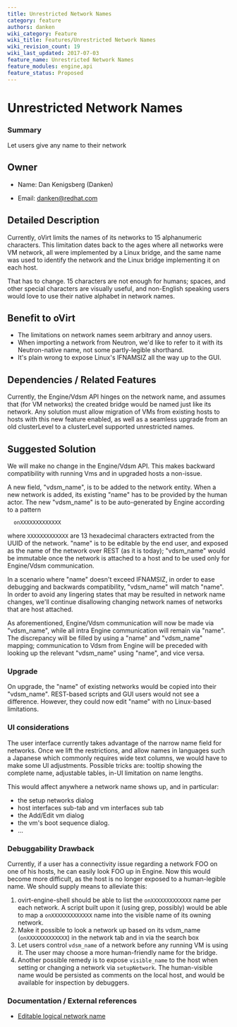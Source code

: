 ```yaml
---
title: Unrestricted Network Names
category: feature
authors: danken
wiki_category: Feature
wiki_title: Features/Unrestricted Network Names
wiki_revision_count: 19
wiki_last_updated: 2017-07-03
feature_name: Unrestricted Network Names
feature_modules: engine,api
feature_status: Proposed
---
```


# Unrestricted Network Names

### Summary

Let users give any name to their network

## Owner

*   Name: Dan Kenigsberg (Danken)

<!-- -->

*   Email: <danken@redhat.com>

## Detailed Description

Currently, oVirt limits the names of its networks to 15 alphanumeric characters. This limitation dates back to the ages where all networks were VM network, all were implemented by a Linux bridge, and the same name was used to identify the network and the Linux bridge implementing it on each host.

That has to change. 15 characters are not enough for humans; spaces, and other special characters are visually useful, and non-English speaking users would love to use their native alphabet in network names.

## Benefit to oVirt

*   The limitations on network names seem arbitrary and annoy users.
*   When importing a network from Neutron, we'd like to refer to it with its Neutron-native name, not some partly-legible shorthand.
*   It's plain wrong to expose Linux's IFNAMSIZ all the way up to the GUI.

## Dependencies / Related Features

Currently, the Engine/Vdsm API hinges on the network name, and assumes that (for VM networks) the created bridge would be named just like its network. Any solution must allow migration of VMs from existing hosts to hosts with this new feature enabled, as well as a seamless upgrade from an old clusterLevel to a clusterLevel supported unrestricted names.

## Suggested Solution

We will make no change in the Engine/Vdsm API. This makes backward compatibility with running Vms and in upgraded hosts a non-issue.

A new field, "vdsm_name", is to be added to the network entity. When a new network is added, its existing "name" has to be provided by the human actor. The new "vdsm_name" is to be auto-generated by Engine according to a pattern

      onXXXXXXXXXXXXX

where `XXXXXXXXXXXXX` are 13 hexadecimal characters extracted from the UUID of the network. "name" is to be editable by the end user, and exposed as the name of the network over REST (as it is today); "vdsm_name" would be immutable once the network is attached to a host and to be used only for Engine/Vdsm communication.

In a scenario where "name" doesn't exceed IFNAMSIZ, in order to ease debugging and backwards compatibility, "vdsm_name" will match "name". In order to avoid any lingering states that
may be resulted in network name changes, we'll continue disallowing changing network names of networks that are host attached.

As aforementioned, Engine/Vdsm communication will now be made via "vdsm_name", while all intra Engine communication will remain via "name". The discrepancy will be filled by using a "name" and
"vdsm_name" mapping; communication to Vdsm from Engine will be preceded with looking up the relevant "vdsm_name" using "name", and vice versa.

### Upgrade

On upgrade, the "name" of existing networks would be copied into their "vdsm_name". REST-based scripts and GUI users would not see a difference. However, they could now edit "name" with no Linux-based limitations.

### UI considerations

The user interface currently takes advantage of the narrow name field for networks. Once we lift the restrictions, and allow names in languages such a Japanese which commonly requires wide text columns, we would have to make some UI adjustments. Possible tricks are: tooltip showing the complete name, adjustable tables, in-UI limitation on name lengths.

This would affect anywhere a network name shows up, and in particular:

*   the setup networks dialog
*   host interfaces sub-tab and vm interfaces sub tab
*   the Add/Edit vm dialog
*   the vm's boot sequence dialog.
*   ...

### Debuggability Drawback

Currently, if a user has a connectivity issue regarding a network FOO on one of his hosts, he can easily look FOO up in Engine. Now this would become more difficult, as the host is no longer exposed to a human-legible name. We should supply means to alleviate this:

1.  ovirt-engine-shell should be able to list the `onXXXXXXXXXXXXX` name per each network. A script built upon it (using grep, possibly) would be able to map a `onXXXXXXXXXXXXX` name into the visible name of its owning network.
2.  Make it possible to look a network up based on its vdsm_name (`onXXXXXXXXXXXXX`) in the network tab and in via the search box
3.  Let users control `vdsm_name` of a network before any running VM is using it. The user may choose a more human-friendly name for the bridge.
4.  Another possible remedy is to expose `visible_name` to the host when setting or changing a network via `setupNetwork`. The human-visible name would be persisted as comments on the local host, and would be available for inspection by debuggers.

### Documentation / External references

*   [Editable logical network name](https://bugzilla.redhat.com/show_bug.cgi?id=1121101)



